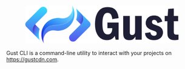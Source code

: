 <p align="center">
    <img title="Gust CLI" height="100" src="https://raw.githubusercontent.com/GustCDN/art/main/base/svg/dark.svg" />
</p>

Gust CLI is a command-line utility to interact with your projects on https://gustcdn.com.
